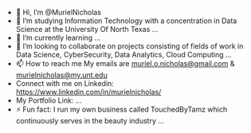 - 👋 Hi, I’m @MurielNicholas
- 👀 I’m studying Information Technology with a concentration in Data Science at the University Of North Texas ...
- 🌱 I’m currently learning ...
- 💞️ I’m looking to collaborate on projects consisting of fields of work in Data Science, CyberSecurity, Data Analytics, Cloud Computing ...
- 📫 How to reach me
           My emails are muriel.o.nicholas@gmail.com  & murielnicholas@my.unt.edu
- Connect with me on Linkedin: https://www.linkedin.com/in/murielnicholas/
- My Portfolio Link: ...
- ⚡ Fun fact: I run my own business called TouchedByTamz which continuously serves in the beauty industry  ...

<!---
MurielNicholas/MurielNicholas is a ✨ special ✨ repository because its `README.md` (this file) appears on your GitHub profile.
You can click the Preview link to take a look at your changes.
--->
